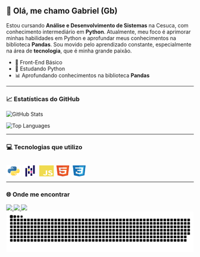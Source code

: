 ## 👋 Olá, me chamo Gabriel (Gb)

Estou cursando **Análise e Desenvolvimento de Sistemas** na Cesuca, com conhecimento intermediário em **Python**. Atualmente, meu foco é aprimorar minhas habilidades em Python e aprofundar meus conhecimentos na biblioteca **Pandas**. Sou movido pelo aprendizado constante, especialmente na área de **tecnologia**, que é minha grande paixão.  

- 🎨 Front-End Básico  
- 🐍 Estudando Python  
- 📊 Aprofundando conhecimentos na biblioteca **Pandas**

---

### 📈 Estatísticas do GitHub

<p>
  <img 
    alt="GitHub Stats" 
    height="200" 
    src="https://github-readme-stats.vercel.app/api?username=3Gb3&show_icons=true&theme=tokyonight&include_all_commits=true&locale=pt-br" 
  />
</p>

<p>
  <img 
    alt="Top Languages" 
    height="200" 
    src="https://github-readme-stats.vercel.app/api/top-langs/?username=3Gb3&theme=tokyonight&layout=compact&custom_title=Tecnologias&langs_count=9" 
  />
</p>

---

### 💻 Tecnologias que utilizo
<div style="display: inline_block"><br>
  <img align="center" alt="Python" height="30" width="40" src="https://raw.githubusercontent.com/devicons/devicon/master/icons/python/python-original.svg">
  <img align="center" alt="Pandas" height="30" width="40" src="https://raw.githubusercontent.com/devicons/devicon/master/icons/pandas/pandas-original.svg">
  <img align="center" alt="JS" height="30" width="40" src="https://raw.githubusercontent.com/devicons/devicon/master/icons/javascript/javascript-plain.svg">
  <img align="center" alt="HTML" height="30" width="40" src="https://raw.githubusercontent.com/devicons/devicon/master/icons/html5/html5-original.svg">
  <img align="center" alt="CSS" height="30" width="40" src="https://raw.githubusercontent.com/devicons/devicon/master/icons/css3/css3-original.svg">
</div>

---

### 🌐 Onde me encontrar
<div> 
   <a href="https://www.instagram.com/gbsconci" target="_blank">
     <img src="https://img.shields.io/badge/-Instagram-%23E4405F?style=for-the-badge&logo=instagram&logoColor=white">
   </a>
   <a href="mailto:gabrielsconci@gmail.com" target="_blank">
     <img src="https://img.shields.io/badge/-Gmail-%23333?style=for-the-badge&logo=gmail&logoColor=white">
   </a>
   <a href="https://www.linkedin.com/in/gabriel-schwingel-conci-a0528a344" target="_blank">
     <img src="https://img.shields.io/badge/-LinkedIn-%230077B5?style=for-the-badge&logo=linkedin&logoColor=white">
   </a> 
</div>

<picture align="center">
  <source media="(prefers-color-scheme: dark)" srcset="https://raw.githubusercontent.com/mari4souza/mari4souza/output/github-contribution-grid-snake-dark.svg">
  <source media="(prefers-color-scheme: light)" srcset="https://raw.githubusercontent.com/mari4souza/mari4souza/output/github-contribution-grid-snake-dark.svg">
  <img align="center" alt="github contribution grid snake animation" src="https://raw.githubusercontent.com/mari4souza/mari4souza/output/github-contribution-grid-snake.svg">
</picture>
